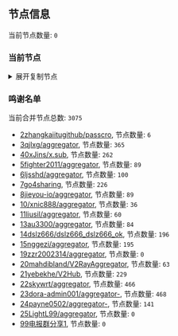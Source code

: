 
## 节点信息
当前节点数量: `0`
### 当前节点
<details>
  <summary>展开复制节点</summary>

    

</details>

### 鸣谢名单
当前合并节点总数: `3075`
- [2zhangkaiitugithub/passcro](https://github.com/zhangkaiitugithub/passcro), 节点数量: `6`
- [3qjlxg/aggregator](https://github.com/qjlxg/aggregator), 节点数量: `365`
- [40xJins/x.sub](https://github.com/0xJins/x.sub), 节点数量: `262`
- [5fighter2011/aggregator](https://github.com/fighter2011/aggregator), 节点数量: `89`
- [6ljsshd/aggregator](https://github.com/ljsshd/aggregator), 节点数量: `100`
- [7go4sharing](https://github.com/go4sharing), 节点数量: `226`
- [8jieyou-io/aggregator](https://github.com/jieyou-io/aggregator), 节点数量: `89`
- [10/xnic888/aggregator](https://github.com/xnic888/aggregator), 节点数量: `36`
- [11liusil/aggregator](https://github.com/liusil/aggregator), 节点数量: `60`
- [13au3300/aggregator](https://github.com/au3300/aggregator), 节点数量: `84`
- [14dslz666/dslz666_dslz666_ok](https://github.com/dslz666/dslz666_dslz666_ok), 节点数量: `196`
- [15nggezi/aggregator](https://github.com/nggezi/aggregator), 节点数量: `195`
- [19zzr2002314/aggregator](https://github.com/zzr2002314/aggregator), 节点数量: `0`
- [20mahdibland/V2RayAggregator](https://github.com/mahdibland/V2RayAggregator), 节点数量: `63`
- [21yebekhe/V2Hub](https://github.com/yebekhe/V2Hub), 节点数量: `229`
- [22skywrt/aggregator](https://github.com/skywrt/aggregator), 节点数量: `466`
- [23dora-admin001/aggregator-](https://github.com/dora-admin001/aggregator-), 节点数量: `468`
- [24payne0502/aggregator-](https://github.com/payne0502/aggregator-), 节点数量: `141`
- [25LightL99/aggregator](https://github.com/LightL99/aggregator), 节点数量: `0`
- [99电报群分享1](https://github.com/cdddbc/getAirport), 节点数量: `0`


